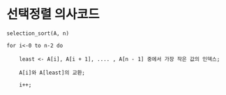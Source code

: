 # 선택정렬 의사코드

    selection_sort(A, n)

    for i<-0 to n-2 do

        least <- A[i], A[i + 1], .... , A[n - 1] 중에서 가장 작은 값의 인덱스;

        A[i]와 A[least]의 교환;

        i++;